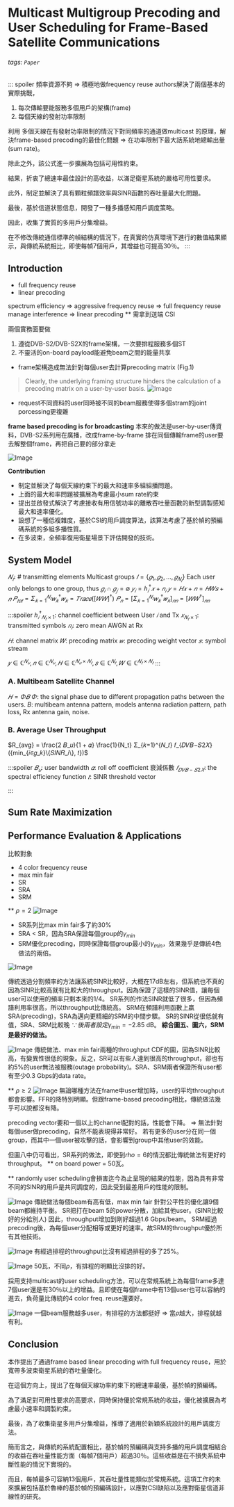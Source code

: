 # Multicast Multigroup Precoding and User Scheduling for Frame-Based Satellite Communications
###### tags: `Paper` 

::: spoiler
頻率資源不夠 => 積極地做frequency reuse
authors解決了兩個基本的實際挑戰，
1. 每次傳輸要能服務多個用戶的架構(frame)
2. 每個天線的發射功率限制

利用 多個天線在有發射功率限制的情況下對同頻率的通道做multicast 的原理，解決frame-based precoding的最佳化問題 => 在功率限制下最大話系統地總輸出量(sum rate)。

除此之外，該公式進一步擴展為包括可用性約束。

結果，折衷了總速率最佳設計的高收益，以滿足衛星系統的嚴格可用性要求。

此外，制定並解決了具有顆粒頻譜效率與SINR函數的吞吐量最大化問題。

最後，基於信道狀態信息，開發了一種多播感知用戶調度策略。

因此，收集了實質的多用戶分集增益。

在不修改傳統通信標準的幀結構的情況下，在真實的仿真環境下進行的數值結果顯示，與傳統系統相比，即使每幀7個用戶，其增益也可提高30％。
:::

## Introduction

- full frequency reuse
- linear precoding

spectrum efficiency => aggressive frequency reuse => full frequency reuse
manage interference => linear precoding
** 需拿到送端 CSI

兩個實務面要做
1. 遵從DVB-S2/DVB-S2X的frame架構，一次要排程服務多個ST
2. 不靈活的on-board payload能避免beam之間的能量共享

- frame架構造成無法針對每個user去計算precoding matrix (Fig.1)
>  Clearly, the underlying framing structure hinders the calculation of a precoding matrix on a user-by-user basis.
![Image](https://i.imgur.com/OsC9dug.png)

- request不同資料的user同時被不同的beam服務使得多個stram的joint porcessing更複雜

**frame based precoding is for broadcasting**
本來的做法是user-by-user傳資料，DVB-S2系列用在廣播，改成frame-by-frame
排在同個傳輸frame的user要去解整個frame，再把自己要的部分拿走

![Image](https://i.imgur.com/QEnyOYq.png)

**Contribution**
- 制定並解決了每個天線約束下的最大和速率多組組播問題。
- 上面的最大和率問題被擴展為考慮最小sum rate約束
- 提出並啟發式解決了考慮接收有用信號功率的離散吞吐量函數的新型調製感知最大和速率優化。
- 設想了一種低複雜度，基於CSI的用戶調度算法，該算法考慮了基於幀的預編碼系統的多組多播性質。
- 在多波束，全頻率復用衛星場景下評估開發的技術。

## System Model
$𝑁_𝑡$: # transmitting elements
Multicast groups $𝐼 = \{ 𝑔_1, 𝑔_2, …, 𝑔_{𝑁_𝑡} \}$
Each user only belongs to one group, thus $𝑔_𝑖 ∩ 𝑔_𝑗= ∅$
$𝑦_𝑖=ℎ_𝑖^† 𝑥 + 𝑛_𝑖$
$𝑦=𝐻𝑥+𝑛=𝐻𝑊𝑠+𝑛$
$𝑃_{𝑡𝑜𝑡}=Σ_{𝑘=1}^{𝑁_𝑡} 𝑤_𝑘^† 𝑤_𝑘=𝑇𝑟𝑎𝑐𝑒([𝑊𝑊]^†)$
$𝑃_𝑛=[Σ_{𝑘=1}^{𝑁_𝑡} 𝑤_𝑘^† 𝑤_𝑘 ]_{𝑛𝑛}=[𝑊𝑊^†]_{𝑛𝑛}$

:::spoiler
$ℎ{_𝑖^†}_{𝑁_𝑡×1}$: channel coefficient between User $𝑖$ and Tx
$𝑥_{𝑁_𝑡×1}$: transmitted symbols
$𝑛_𝑖$: zero mean AWGN at Rx

$𝐻$: channel matrix
$𝑊$: precoding matrix
$𝑤$: precoding weight vector
$𝑠$: symbol stream

$𝑦∈ ℂ^{𝑁_𝑢}, 𝑛∈ ℂ^{𝑁_𝑢}, 𝐻∈ ℂ^{𝑁_𝑢×𝑁_𝑡}, 𝑠∈ ℂ^{𝑁_𝑡}, 𝑊∈ ℂ^{𝑁_𝑡×𝑁_𝑡}$
:::

### A. Multibeam Satellite Channel
$𝐻=Φ𝐵$
$Φ$: the signal phase due to different propagation paths between the users.
$B$: multibeam antenna pattern, models antenna radiation pattern, path loss, Rx antenna gain, noise.
### B. Average User Throughput
$R_{avg} = \frac{2 𝐵_𝑢}{1 + 𝛼} \frac{1}{N_t} Σ_{𝑘=1}^{𝑁_𝑡} 𝑓_{𝐷𝑉𝐵−𝑆2𝑋}({min_{𝑖∈𝑔_𝑘}⁡\{𝑆𝐼𝑁𝑅_𝑖\}, 𝑡})$

:::spoiler
$𝐵_𝑢$: user bandwidth
$𝛼$: roll off coefficient 衰減係數
$𝑓_{𝐷𝑉𝐵−𝑆2𝑋}$: the spectral efficiency function
$𝑡$: SINR threshold vector


:::

## Sum Rate Maximization

## Performance Evaluation & Applications
比較對象
- 4 color frequency reuse
- max min fair
- SR
- SRA
- SRM


** $\rho = 2$
![Image](https://i.imgur.com/u8nViAc.png)
<!-- 圖中是每個frame有2個user的情況下，不同方法所得到的平均throughput -->
- SR系列比max min fair多了約30%
- SRA < SR，因為SRA保證每個group的$\gamma_{min}$
- SRM優化precoding，同時保證每個group最小的$\gamma_{min}$，效果幾乎是傳統4色做法的兩倍。

![Image](https://i.imgur.com/BuNxEh8.png)
<!-- SINR為某值的user比例為何 -->
傳統透過分割頻率的方法讓系統SINR比較好，大概在17dB左右，但系統也不真的因為SINR比較高就有比較大的throughput。因為保證了這樣的SINR值，讓每個user可以使用的頻率只剩本來的1/4。
SR系列的作法SINR就低了很多，但因為頻譜利用率很高，所以throughput比傳統高。
SRM在頻譜利用函數上贏SRA(precoding)，SRA為邁向更精細的SRM的中間步驟。
SR的SINR從很低就有值，SRA、SRM比較晚 $\because 後兩者設定\gamma_{min} = -2.85$ dB。
**綜合圖五、圖六，SRM是最好的做法。**

![Image](https://i.imgur.com/epXxvi8.png)
傳統做法、max min fair兩種的throughput CDF的圖，因為SINR比較高，有變異性很低的現象。反之，SR可以有些人達到很高的throughput，卻也有約5%的user無法被服務(outage probability)。SRA、SRM兩者保證所有user都有至少0.3 Gbps的data rate。

** $\rho \geq 2$
![Image](https://i.imgur.com/12RKXjg.png)
無論哪種方法在frame中user增加時，user的平均throughput都會影響。FFR的降特別明顯。但跟frame-based precoding相比，傳統做法幾乎可以說都沒有降。

precoding vector要和一個以上的channel配對的話，性能會下降。
=> 無法針對每個user做precoding，自然不能表現得非常好。
若有更多的user分在同一個group，而其中一個user被攻擊的話，會影響到group中其他user的效能。

但圖八中仍可看出，SR系列的做法，即使到$rho = 6$的情況都比傳統做法有更好的throughput。
** on board power = 50瓦。

** randomly user scheduling會損害迄今為止呈現的結果的性能，因為具有非常不同的SINR的用戶是共同調度的，因此受到最差用戶的性能的限制。


![Image](https://i.imgur.com/yVQexYA.png)
傳統做法每個beam有高有低，max min fair 針對公平性的優化讓9個beam都維持平衡。
SR把打在beam 5的power分散，加給其他user。(SINR比較好的分給別人)
因此，throughput增加到剛好超過1.6 Gbps/beam。
SRM經過precoding後，為每個user分配相等或更好的速率。故SRM的throughput優於所有其他技術。

![Image](https://i.imgur.com/bWrspZQ.png)
有經過排程的throughput比沒有經過排程的多了25%。

![Image](https://i.imgur.com/GT1rAmb.png)
50瓦，不同$\rho$，有排程的明顯比沒排的好。

採用支持multicast的user scheduling方法，可以在常規系統上為每個frame多達7個user還是有30％以上的增益。且即使在每個frame中有13個user也可以容納的進去，負荷量比傳統的4 color freq. reuse還要好。

![Image](https://i.imgur.com/rspux1q.png)
一個beam服務越多user，有排程的方法都挺好 => 當$\rho$越大，排程就越有利。

## Conclusion
本作提出了通過frame based linear precoding with full frequency reuse，用於寬帶多波束衛星系統的吞吐量優化。

在這個方向上，提出了在每個天線功率約束下的總速率最優，基於幀的預編碼。

為了滿足對可用性要求的高要求，同時保持優於常規系統的收益，優化被擴展為考慮最小速率和調製約束。

最後，為了收集衛星多用戶分集增益，推導了適用於新穎系統設計的用戶調度方法。

簡而言之，與傳統的系統配置相比，基於幀的預編碼與支持多播的用戶調度相結合的收益在吞吐量性能方面（每幀7個用戶）超過30％。這些收益是在不損失系統中斷性能的情況下實現的。

而且，每幀最多可容納13個用戶，其吞吐量性能類似於常規系統。這項工作的未來擴展包括基於魯棒的基於幀的預編碼設計，以應對CSI缺陷以及應對衛星信道非線性的研究。